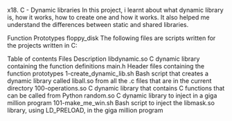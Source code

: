 x18. C - Dynamic libraries
In this project, i learnt about what dynamic library is, how it works, how to create one and how it works. It also helped me understand the differences between static and shared libraries.

Function Prototypes floppy_disk
The following files are scripts written for the projects written in C:

Table of contents
Files	Description
libdynamic.so	C dynamic library containing the function definitions
main.h	Header files containing the function prototypes
1-create_dynamic_lib.sh	Bash script that creates a dynamic library called liball.so from all the .c files that are in the current directory
100-operations.so	C dynamic library that contains C functions that can be called from Python
random.so	C dynamic library to inject in a giga million program
101-make_me_win.sh	Bash script to inject the libmask.so library, using LD_PRELOAD, in the giga million program
